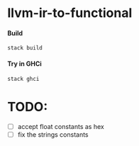 # llvm-ir-to-functional

#### Build

```
stack build
```

#### Try in GHCi

```
stack ghci
```

# TODO:

- [ ] accept float constants as hex
- [ ] fix the strings constants
